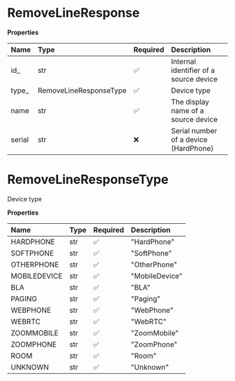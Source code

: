 # RemoveLineResponse

**Properties**

| Name   | Type                   | Required | Description                            |
| :----- | :--------------------- | :------- | :------------------------------------- |
| id\_   | str                    | ✅       | Internal identifier of a source device |
| type\_ | RemoveLineResponseType | ✅       | Device type                            |
| name   | str                    | ✅       | The display name of a source device    |
| serial | str                    | ❌       | Serial number of a device (HardPhone)  |

# RemoveLineResponseType

Device type

**Properties**

| Name         | Type | Required | Description    |
| :----------- | :--- | :------- | :------------- |
| HARDPHONE    | str  | ✅       | "HardPhone"    |
| SOFTPHONE    | str  | ✅       | "SoftPhone"    |
| OTHERPHONE   | str  | ✅       | "OtherPhone"   |
| MOBILEDEVICE | str  | ✅       | "MobileDevice" |
| BLA          | str  | ✅       | "BLA"          |
| PAGING       | str  | ✅       | "Paging"       |
| WEBPHONE     | str  | ✅       | "WebPhone"     |
| WEBRTC       | str  | ✅       | "WebRTC"       |
| ZOOMMOBILE   | str  | ✅       | "ZoomMobile"   |
| ZOOMPHONE    | str  | ✅       | "ZoomPhone"    |
| ROOM         | str  | ✅       | "Room"         |
| UNKNOWN      | str  | ✅       | "Unknown"      |

<!-- This file was generated by liblab | https://liblab.com/ -->
